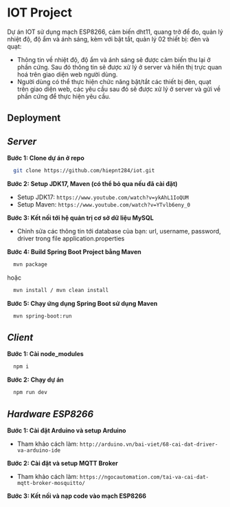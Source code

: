 
# IOT Project
Dự án IOT sử dụng mạch ESP8266, cảm biến dht11, quang trở để đo, quản lý nhiệt độ, độ ẩm và ánh sáng, kèm với bật tắt, quản lý 02 thiết bị: đèn và quạt:
- Thông tin về nhiệt độ, độ ẩm và ánh sáng sẽ được cảm biến thu lại ở phần cứng. Sau đó thông tin sẽ được xử lý ở server và hiển thị trực quan hoá trên giao diện web người dùng. 
- Người dùng có thể thực hiện chức năng bật/tắt các thiết bị đèn, quạt trên giao diện web, các yêu cầu sau đó sẽ được xử lý ở server và gửi về phần cứng để thực hiện yêu cầu.


## Deployment
## ***Server***


**Bước 1: Clone dự án ở repo**

```bash
  git clone https://github.com/hiepnt284/iot.git
```
**Bước 2: Setup JDK17, Maven (có thể bỏ qua nếu đã cài đặt)**
- Setup JDK17: `https://www.youtube.com/watch?v=ykAhL1IoQUM`
- Setup Maven: `https://www.youtube.com/watch?v=YTvlb6eny_0`

**Bước 3: Kết nối tới hệ quản trị cơ sở dữ liệu MySQL**
- Chỉnh sửa các thông tin tới database của bạn: url, username, password, driver trong file application.properties



**Bước 4: Build Spring Boot Project bằng Maven**
```bash
  mvn package
```
hoặc
```bash
  mvn install / mvn clean install
```
**Bước 5: Chạy ứng dụng Spring Boot sử dụng Maven**
```bash
  mvn spring-boot:run
```
## ***Client***
**Bước 1: Cài node_modules**
```bash
  npm i
```

**Bước 2: Chạy dự án**

```bash
  npm run dev
```

## ***Hardware ESP8266***
**Bước 1: Cài đặt Arduino và setup Arduino**
- Tham khảo cách làm: `http://arduino.vn/bai-viet/68-cai-dat-driver-va-arduino-ide`
  
**Bước 2: Cài đặt và setup MQTT Broker**
- Tham khảo cách làm: `https://ngocautomation.com/tai-va-cai-dat-mqtt-broker-mosquitto/`

**Bước 3: Kết nối và nạp code vào mạch ESP8266**



